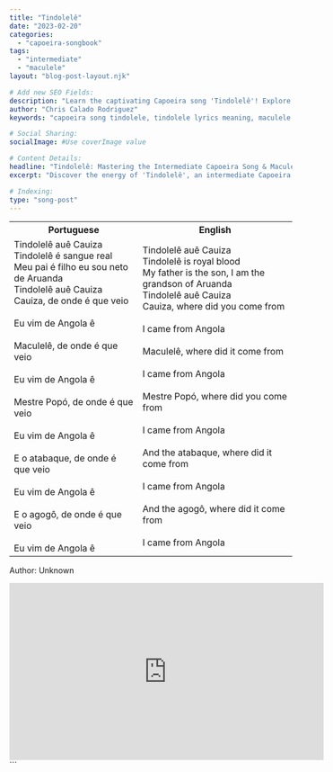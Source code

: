 ```yaml
---
title: "Tindolelê"
date: "2023-02-20"
categories:
  - "capoeira-songbook"
tags:
  - "intermediate"
  - "maculele"
layout: "blog-post-layout.njk"

# Add new SEO Fields:
description: "Learn the captivating Capoeira song 'Tindolelê'! Explore its origins, meaning, and how to play it in your next roda. Master intermediate techniques now."
author: "Chris Calado Rodriguez"
keywords: "capoeira song tindolele, tindolele lyrics meaning, maculele capoeira song, intermediate capoeira songs, capoeira music tutorial, how to play tindolele capoeira, capoeira roda songs tutorial, afro-brazilian music lyrics"

# Social Sharing:
socialImage: #Use coverImage value

# Content Details:
headline: "Tindolelê: Mastering the Intermediate Capoeira Song & Maculele Rhythm"
excerpt: "Discover the energy of 'Tindolelê', an intermediate Capoeira song used in Maculele, and learn how to integrate its rhythm and lyrics into your Capoeira practice."

# Indexing:
type: "song-post"
---
```



<table class="capoeira-table">
    <tr class="header-row">
        <th>Portuguese</th>
        <th>English</th>
    </tr>
    <tr>
        <td>Tindolelê auê Cauiza<br>
Tindolelê é sangue real<br>
Meu pai é filho eu sou neto de Aruanda<br>
Tindolelê auê Cauiza<br>
Cauiza, de onde é que veio<br><br>
Eu vim de Angola ê<br><br>
Maculelê, de onde é que veio<br><br>
Eu vim de Angola ê<br><br>
Mestre Popó, de onde é que veio<br><br>
Eu vim de Angola ê<br><br>
E o atabaque, de onde é que veio<br><br>
Eu vim de Angola ê<br><br>
E o agogô, de onde é que veio<br><br>
Eu vim de Angola ê</td>
        <td>Tindolelê auê Cauiza<br>
Tindolelê is royal blood<br>
My father is the son, I am the grandson of Aruanda<br>
Tindolelê auê Cauiza<br>
Cauiza, where did you come from<br><br>
I came from Angola<br><br>
Maculelê, where did it come from<br><br>
I came from Angola<br><br>
Mestre Popó, where did you come from<br><br>
I came from Angola<br><br>
And the atabaque, where did it come from<br><br>
I came from Angola<br><br>
And the agogô, where did it come from<br><br>
I came from Angola</td>
    </tr>
</table>
<figcaption>

Author: Unknown

</figcaption>

<iframe width="560" height="315" src="https://www.youtube.com/embed/I98Ctil7nCg" title="YouTube video player" frameborder="0" allow="accelerometer; autoplay; clipboard-write; encrypted-media; gyroscope; picture-in-picture" allowfullscreen></iframe>
```